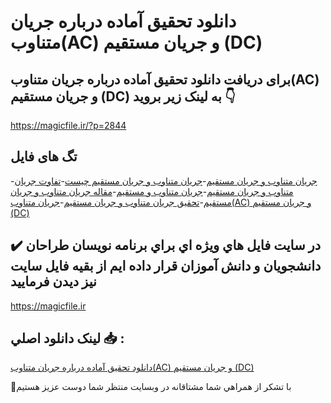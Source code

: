 # دانلود تحقیق آماده درباره جریان متناوب(AC) و جریان مستقیم (DC)

## برای دریافت دانلود تحقیق آماده درباره جریان متناوب(AC) و جریان مستقیم (DC) به لینک زیر بروید 👇

https://magicfile.ir/?p=2844

## تگ های فایل

-[جریان متناوب و جریان مستقیم](https://magicfile.ir/product/%d8%aa%d8%ad%d9%82%d9%8a%d9%82-%d8%a2%d9%85%d8%a7%d8%af%d9%87-%d8%ac%d8%b1%d9%8a%d8%a7%d9%86-%d9%85%d8%aa%d9%86%d8%a7%d9%88%d8%a8-ac-%d9%88-%d8%ac%d8%b1%d9%8a%d8%a7%d9%86-%d9%85%d8%b3%d8%aa%d9%82%d9%8a%d9%85-dc/)-[جریان متناوب و جریان مستقیم چیست](https://magicfile.ir/product/%d8%aa%d8%ad%d9%82%d9%8a%d9%82-%d8%a2%d9%85%d8%a7%d8%af%d9%87-%d8%ac%d8%b1%d9%8a%d8%a7%d9%86-%d9%85%d8%aa%d9%86%d8%a7%d9%88%d8%a8-ac-%d9%88-%d8%ac%d8%b1%d9%8a%d8%a7%d9%86-%d9%85%d8%b3%d8%aa%d9%82%d9%8a%d9%85-dc/)-[تفاوت جریان متناوب و جریان مستقیم](https://magicfile.ir/product/%d8%aa%d8%ad%d9%82%d9%8a%d9%82-%d8%a2%d9%85%d8%a7%d8%af%d9%87-%d8%ac%d8%b1%d9%8a%d8%a7%d9%86-%d9%85%d8%aa%d9%86%d8%a7%d9%88%d8%a8-ac-%d9%88-%d8%ac%d8%b1%d9%8a%d8%a7%d9%86-%d9%85%d8%b3%d8%aa%d9%82%d9%8a%d9%85-dc/)-[جريان متناوب و مستقيم](https://magicfile.ir/product/%d8%aa%d8%ad%d9%82%d9%8a%d9%82-%d8%a2%d9%85%d8%a7%d8%af%d9%87-%d8%ac%d8%b1%d9%8a%d8%a7%d9%86-%d9%85%d8%aa%d9%86%d8%a7%d9%88%d8%a8-ac-%d9%88-%d8%ac%d8%b1%d9%8a%d8%a7%d9%86-%d9%85%d8%b3%d8%aa%d9%82%d9%8a%d9%85-dc/)-[مقاله جریان متناوب و جریان مستقیم](https://magicfile.ir/product/%d8%aa%d8%ad%d9%82%d9%8a%d9%82-%d8%a2%d9%85%d8%a7%d8%af%d9%87-%d8%ac%d8%b1%d9%8a%d8%a7%d9%86-%d9%85%d8%aa%d9%86%d8%a7%d9%88%d8%a8-ac-%d9%88-%d8%ac%d8%b1%d9%8a%d8%a7%d9%86-%d9%85%d8%b3%d8%aa%d9%82%d9%8a%d9%85-dc/)-[تحقیق جریان متناوب و جریان مستقیم](https://magicfile.ir/product/%d8%aa%d8%ad%d9%82%d9%8a%d9%82-%d8%a2%d9%85%d8%a7%d8%af%d9%87-%d8%ac%d8%b1%d9%8a%d8%a7%d9%86-%d9%85%d8%aa%d9%86%d8%a7%d9%88%d8%a8-ac-%d9%88-%d8%ac%d8%b1%d9%8a%d8%a7%d9%86-%d9%85%d8%b3%d8%aa%d9%82%d9%8a%d9%85-dc/)-[جريان متناوب(AC) و جريان مستقيم (DC)](https://magicfile.ir/product/%d8%aa%d8%ad%d9%82%d9%8a%d9%82-%d8%a2%d9%85%d8%a7%d8%af%d9%87-%d8%ac%d8%b1%d9%8a%d8%a7%d9%86-%d9%85%d8%aa%d9%86%d8%a7%d9%88%d8%a8-ac-%d9%88-%d8%ac%d8%b1%d9%8a%d8%a7%d9%86-%d9%85%d8%b3%d8%aa%d9%82%d9%8a%d9%85-dc/)

## ✔️ در سايت فايل هاي ويژه اي براي برنامه نويسان طراحان دانشجويان و دانش آموزان قرار داده ايم از بقيه فايل سايت نيز ديدن فرماييد

https://magicfile.ir


## لينک دانلود اصلي 📥 :

[دانلود تحقیق آماده درباره جریان متناوب(AC) و جریان مستقیم (DC)](https://magicfile.ir/product/%d8%aa%d8%ad%d9%82%d9%8a%d9%82-%d8%a2%d9%85%d8%a7%d8%af%d9%87-%d8%ac%d8%b1%d9%8a%d8%a7%d9%86-%d9%85%d8%aa%d9%86%d8%a7%d9%88%d8%a8-ac-%d9%88-%d8%ac%d8%b1%d9%8a%d8%a7%d9%86-%d9%85%d8%b3%d8%aa%d9%82%d9%8a%d9%85-dc/) 


🙏با تشکر از همراهي شما مشتاقانه در وبسایت منتظر شما دوست عزیز هستیم

